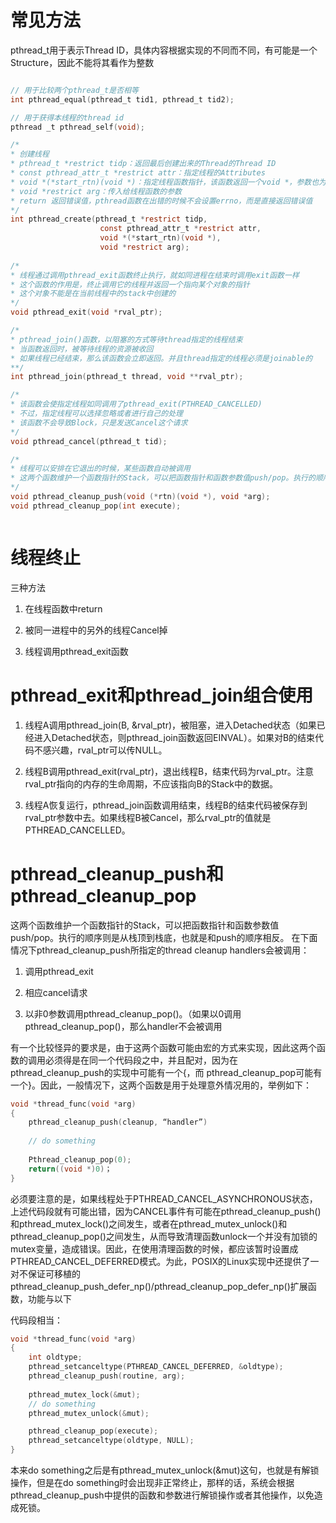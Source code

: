 
# 常见方法

pthread_t用于表示Thread ID，具体内容根据实现的不同而不同，有可能是一个Structure，因此不能将其看作为整数

```c

// 用于比较两个pthread_t是否相等
int pthread_equal(pthread_t tid1, pthread_t tid2); 

// 用于获得本线程的thread id
pthread _t pthread_self(void);

/*
* 创建线程
* pthread_t *restrict tidp：返回最后创建出来的Thread的Thread ID
* const pthread_attr_t *restrict attr：指定线程的Attributes
* void *(*start_rtn)(void *)：指定线程函数指针，该函数返回一个void *，参数也为void*
* void *restrict arg：传入给线程函数的参数
* return 返回错误值，pthread函数在出错的时候不会设置errno，而是直接返回错误值
*/
int pthread_create(pthread_t *restrict tidp,
                    const pthread_attr_t *restrict attr, 
                    void *(*start_rtn)(void *), 
                    void *restrict arg);
                    
/*
* 线程通过调用pthread_exit函数终止执行，就如同进程在结束时调用exit函数一样
* 这个函数的作用是，终止调用它的线程并返回一个指向某个对象的指针
* 这个对象不能是在当前线程中的stack中创建的
*/               
void pthread_exit(void *rval_ptr);

/*
* pthread_join()函数，以阻塞的方式等待thread指定的线程结束
* 当函数返回时，被等待线程的资源被收回
* 如果线程已经结束，那么该函数会立即返回。并且thread指定的线程必须是joinable的
**/
int pthread_join(pthread_t thread, void **rval_ptr);

/*
* 该函数会使指定线程如同调用了pthread_exit(PTHREAD_CANCELLED)
* 不过，指定线程可以选择忽略或者进行自己的处理
* 该函数不会导致Block，只是发送Cancel这个请求
*/
void pthread_cancel(pthread_t tid);

/*
* 线程可以安排在它退出的时候，某些函数自动被调用
* 这两个函数维护一个函数指针的Stack，可以把函数指针和函数参数值push/pop。执行的顺序则是从栈顶到栈底，也就是和push的顺序相反
*/
void pthread_cleanup_push(void (*rtn)(void *), void *arg);
void pthread_cleanup_pop(int execute);



```


# 线程终止

三种方法

1. 在线程函数中return

2. 被同一进程中的另外的线程Cancel掉

3. 线程调用pthread_exit函数


# pthread_exit和pthread_join组合使用

1. 线程A调用pthread_join(B, &rval_ptr)，被阻塞，进入Detached状态（如果已经进入Detached状态，则pthread_join函数返回EINVAL）。如果对B的结束代码不感兴趣，rval_ptr可以传NULL。

2. 线程B调用pthread_exit(rval_ptr)，退出线程B，结束代码为rval_ptr。注意rval_ptr指向的内存的生命周期，不应该指向B的Stack中的数据。

3. 线程A恢复运行，pthread_join函数调用结束，线程B的结束代码被保存到rval_ptr参数中去。如果线程B被Cancel，那么rval_ptr的值就是PTHREAD_CANCELLED。


# pthread_cleanup_push和pthread_cleanup_pop

这两个函数维护一个函数指针的Stack，可以把函数指针和函数参数值push/pop。执行的顺序则是从栈顶到栈底，也就是和push的顺序相反。
在下面情况下pthread_cleanup_push所指定的thread cleanup handlers会被调用：

1. 调用pthread_exit

2. 相应cancel请求

3. 以非0参数调用pthread_cleanup_pop()。（如果以0调用pthread_cleanup_pop()，那么handler不会被调用

有一个比较怪异的要求是，由于这两个函数可能由宏的方式来实现，因此这两个函数的调用必须得是在同一个代码段之中，并且配对，因为在pthread_cleanup_push的实现中可能有一个{，而 pthread_cleanup_pop可能有一个}。因此，一般情况下，这两个函数是用于处理意外情况用的，举例如下：

```c
void *thread_func(void *arg)
{
    pthread_cleanup_push(cleanup, “handler”)
 
    // do something
 
    Pthread_cleanup_pop(0);
    return((void *)0)；
}
```

必须要注意的是，如果线程处于PTHREAD_CANCEL_ASYNCHRONOUS状态，上述代码段就有可能出错，因为CANCEL事件有可能在pthread_cleanup_push()和pthread_mutex_lock()之间发生，或者在pthread_mutex_unlock()和pthread_cleanup_pop()之间发生，从而导致清理函数unlock一个并没有加锁的mutex变量，造成错误。因此，在使用清理函数的时候，都应该暂时设置成PTHREAD_CANCEL_DEFERRED模式。为此，POSIX的Linux实现中还提供了一对不保证可移植的pthread_cleanup_push_defer_np()/pthread_cleanup_pop_defer_np()扩展函数，功能与以下

代码段相当：

```c
void *thread_func(void *arg)
{ 
    int oldtype;
    pthread_setcanceltype(PTHREAD_CANCEL_DEFERRED, &oldtype);
    pthread_cleanup_push(routine, arg);
 
    pthread_mutex_lock(&mut);
    // do something
    pthread_mutex_unlock(&mut);

    pthread_cleanup_pop(execute);
    pthread_setcanceltype(oldtype, NULL);
}
```

本来do something之后是有pthread_mutex_unlock(&mut)这句，也就是有解锁操作，但是在do something时会出现非正常终止，那样的话，系统会根据pthread_cleanup_push中提供的函数和参数进行解锁操作或者其他操作，以免造成死锁。

